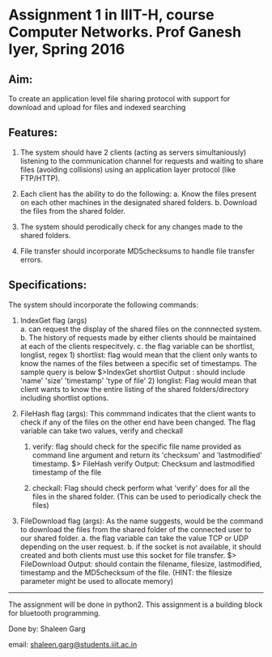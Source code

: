 Assignment 1 in IIIT-H, course Computer Networks. Prof Ganesh Iyer, Spring 2016
==

Aim:
----
To create an application level file sharing protocol with support for download and upload for files and indexed searching

Features:
---
1. The system should have 2 clients (acting as servers simultaniously) listening to the communication channel for requests and waiting to share files (avoiding collisions) using an application layer protocol (like FTP/HTTP). 

2. Each client has the ability to do the following:
    a. Know the files present on each other machines in the designated shared folders.
    b. Download the files from the shared folder.

3. The system should perodically check for any changes made to the shared folders.

4. File transfer should incorporate MD5checksums to handle file transfer errors.

Specifications:
---
The system should incorporate the following commands:

1. IndexGet flag (args)\
    a. can request the display of the shared files on the connnected system.
    b. The history of requests made by either clients should be maintained at each of the clients respecitvely.
    c. the flag variable can be shortlist, longlist, regex
        1) shortlist:
            flag would mean that the client only wants to know the names of the files between a specific set of timestamps. The sample query is below
            $>IndexGet shortlist <starttimestamp> <endtimestamp>
            Output : should include 'name' 'size' 'timestamp' 'type of file'
        2) longlist:
            Flag would mean that client wants to know the entire listing of the shared folders/directory including shortlist options.

2. FileHash flag (args):
This commmand indicates that the client wants to check if any of the files on the other end have been changed. The flag variable can take two values, verify and checkall
    1) verify: flag should check for the specific file name provided as command line argument and return its 'checksum' and 'lastmodified' timestamp.
    $> FileHash verify <filename>
    Output: Checksum and lastmodified timestamp of the file

    2) checkall: Flag should check perform what 'verify' does for all the files in the shared folder.
(This can be used to periodically check the files)

3. FileDownload flag (args):
As the name suggests, would be the command to download the files from the shared folder of the connected user to our shared folder.
    a. the flag variable can take the value TCP or UDP depending on the user request.
    b. if the socket is not available, it should created and both clients must use this socket for file transfer.
        $> FileDownload <filename>
        Output: should contain the filename, filesize, lastmodified, timestamp and the MD5checksum of the file.
(HINT: the filesize parameter might be used to allocate memory)

******

The assignment will be done in python2. This assignment is a building block for bluetooth programming.

Done by:
Shaleen Garg

email: shaleen.garg@students.iiit.ac.in

